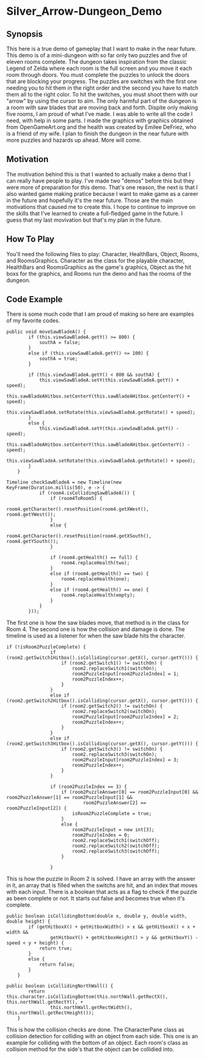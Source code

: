 # Silver_Arrow-Dungeon_Demo

## Synopsis
This here is a true demo of gameplay that I want to make in the near future. This demo is of a mini-dungeon with so far only two puzzles and five of eleven rooms complete. The dungeon takes inspiration from the classic Legend of Zelda where each room is the full screen and you move it each room through doors. You must complete the puzzles to unlock the doors that are blocking your progress. The puzzles are switches with the first one needing you to hit them in the right order and the second you have to match them all to the right color. To hit the switches, you must shoot them with our "arrow" by using the cursor to aim. The only harmful part of the dungeon is a room with saw blades that are moving back and forth. Dispite only making five rooms, I am proud of what I've made. I was able to write all the code I need, with help in some parts. I made the graphics with graphics obtained from OpenGameArt.org and the health was created by Emilee DeFriez, who is a friend of my wife. I plan to finish the dungeon in the near future with more puzzles and hazards up ahead. More will come.

## Motivation
The motivation behind this is that I wanted to actually make a demo that I can really have people to play. I've made two "demos" before this but they were more of preparation for this demo. That's one reason, the next is that I also wanted game making pratice because I want to make game as a career in the future and hopefully it's the near future. Those are the main motivations that caused me to create this. I hope to continue to improve on the skills that I've learned to create a full-fledged game in the future. I guess that my last movivation but that's my plan in the future.

## How To Play
You'll need the following files to play: Character, HealthBars, Object, Rooms, and RoomsGraphics. Character as the class for the playable character, HealthBars and RoomsGraphics as the game's graphics, Object as the hit boxs for the graphics, and Rooms run the demo and has the rooms of the dungeon.

## Code Example
There is some much code that I am proud of making so here are examples of my favorite codes.
```
public void moveSawBladeA() {
        if (this.viewSawBladeA.getY() >= 800) {
            southA = false;
        }
        else if (this.viewSawBladeA.getY() <= 100) {
            southA = true;
        }
        
        if (this.viewSawBladeA.getY() < 800 && southA) {
            this.viewSawBladeA.setY(this.viewSawBladeA.getY() + speed);
            this.sawBladeAHitbox.setCenterY(this.sawBladeAHitbox.getCenterY() + speed);
            this.viewSawBladeA.setRotate(this.viewSawBladeA.getRotate() + speed);
        }
        else {
            this.viewSawBladeA.setY(this.viewSawBladeA.getY() - speed);
            this.sawBladeAHitbox.setCenterY(this.sawBladeAHitbox.getCenterY() - speed);
            this.viewSawBladeA.setRotate(this.viewSawBladeA.getRotate() + speed);
        }
    }
```
```
Timeline checkSawBladeA = new Timeline(new KeyFrame(Duration.millis(50), e -> {
            if (room4.isCollidingSawBladeA()) {
                if (room4ToRoom5) {
                    room4.getCharacter().resetPosition(room4.getXWest(), room4.getYWest());
                }
                else {
                    room4.getCharacter().resetPosition(room4.getXSouth(), room4.getYSouth());
                }
                
                if (room4.getHealth() == full) {
                    room4.replaceHealth(two);
                }
                else if (room4.getHealth() == two) {
                    room4.replaceHealth(one);
                }
                else if (room4.getHealth() == one) {
                    room4.replaceHealth(empty);
                }
            }
        }));
```
The first one is how the saw blades move, that method is in the class for Room 4. The second one is how the collision and damage is done. The timeline is used as a listener for when the saw blade hits the character.
```
if (!isRoom2PuzzleComplete) {
                if (room2.getSwitch1Hitbox().isColliding(cursor.getX(), cursor.getY())) {
                    if (room2.getSwitch1() != switchOn) {
                        room2.replaceSwitch1(switchOn);
                        room2PuzzleInput[room2PuzzleIndex] = 1;
                        room2PuzzleIndex++;
                    }
                }
                else if (room2.getSwitch2Hitbox().isColliding(cursor.getX(), cursor.getY())) {
                    if (room2.getSwitch2() != switchOn) {
                        room2.replaceSwitch2(switchOn);
                        room2PuzzleInput[room2PuzzleIndex] = 2;
                        room2PuzzleIndex++;
                    }
                }
                else if (room2.getSwitch3Hitbox().isColliding(cursor.getX(), cursor.getY())) {
                    if (room2.getSwitch3() != switchOn) {
                        room2.replaceSwitch3(switchOn);
                        room2PuzzleInput[room2PuzzleIndex] = 3;
                        room2PuzzleIndex++;
                    }
                }
                
                if (room2PuzzleIndex == 3) {
                    if (room2PuzzleAnswer[0] == room2PuzzleInput[0] && room2PuzzleAnswer[1] == room2PuzzleInput[1] && 
                            room2PuzzleAnswer[2] == room2PuzzleInput[2]) {
                        isRoom2PuzzleComplete = true;
                    }
                    else {
                        room2PuzzleInput = new int[3];
                        room2PuzzleIndex = 0;
                        room2.replaceSwitch1(switchOff);
                        room2.replaceSwitch2(switchOff);
                        room2.replaceSwitch3(switchOff);
                    }
                    
                }
```
This is how the puzzle in Room 2 is solved. I have an array with the answer in it, an array that is filled when the switchs are hit, and an index that moves with each input. There is a boolean that acts as a flag to check if the puzzle as been complete or not. It starts out false and becomes true when it's complete.
```
public boolean isCollidingBottom(double x, double y, double width, double height) {
        if (getHitboxX() + getHitboxWidth() > x && getHitboxX() < x + width && 
                getHitboxY() + getHitboxHeight() > y && getHitboxY() - speed < y + height) {
            return true;
        }
        else {
            return false;
        }
    }
```
```
public boolean isCollidingNorthWall() {
        return this.character.isCollidingBottom(this.northWall.getRectX(), this.northWall.getRectY(), + 
                this.northWall.getRectWidth(), this.northWall.getRectHeight());
    }
```
This is how the collision checks are done. The CharacterPane class as collision detection for colliding with an object from each side. This one is an example for colliding with the bottom of an object. Each room's class as collision method for the side's that the object can be collidied into.
